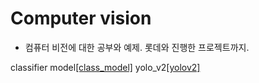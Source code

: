 # Computer vision
- 컴퓨터 비전에 대한 공부와 예제. 롯데와 진행한 프로젝트까지.

classifier model[[class_model]](https://nbviewer.jupyter.org/gist/gihyunkim/287ca2ac05cd00155c4558bc3a76c97d)
yolo_v2[[yolov2]](https://nbviewer.jupyter.org/gist/gihyunkim/f18a86dd5bb17fcaf6762eb8b1b68726)
